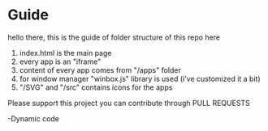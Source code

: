 # Guide
hello there,
this is the guide of folder structure of this repo 
here 
1) index.html is the main page
2) every app is an "iframe"
3) content of every app comes from "/apps" folder
4) for window manager "winbox.js" library is used (i've customized it a bit)
5) "/SVG" and "/src" contains icons for the apps

Please support this project
you can contribute through PULL REQUESTS 

-Dynamic code
